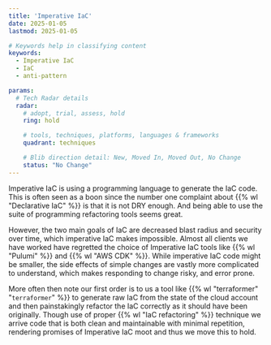 ```yaml
---
title: 'Imperative IaC'
date: 2025-01-05
lastmod: 2025-01-05

# Keywords help in classifying content
keywords:
  - Imperative IaC
  - IaC
  - anti-pattern

params:
  # Tech Radar details
  radar:
    # adopt, trial, assess, hold
    ring: hold

    # tools, techniques, platforms, languages & frameworks
    quadrant: techniques

    # Blib direction detail: New, Moved In, Moved Out, No Change
    status: "No Change"
---
```


Imperative IaC is using a programming language to generate the IaC code.  This is often seen as a boon since the number one complaint about {{% wl "Declarative IaC" %}} is that it is not DRY enough.  And being able to use the suite of programming refactoring tools seems great.

However, the two main goals of IaC are decreased blast radius and security over time, which imperative IaC makes impossible.  Almost all clients we have worked have regretted the choice of Imperative IaC tools like {{% wl "Pulumi" %}} and {{% wl "AWS CDK" %}}.  While imperative IaC code might be smaller, the side effects of simple changes are vastly more complicated to understand, which makes responding to change risky, and error prone.

<!--more-->

More often then note our first order is to us a tool like {{% wl "terraformer" "`terraformer`" %}} to generate raw IaC from the state of the cloud account and then painstakingly refactor the IaC correctly as it should have been originally.  Though use of proper {{% wl "IaC refactoring" %}} technique we arrive code that is both clean and maintainable with minimal repetition, rendering promises of Imperative IaC moot and thus we move this to hold.
